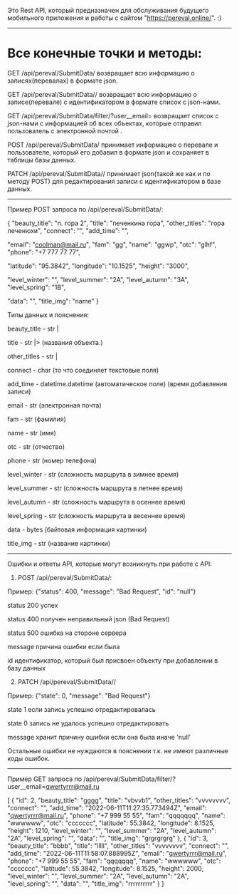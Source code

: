 
Это Rest API, который предназначен для обслуживания будущего мобильного приложения и работы с сайтом  "https://pereval.online/". :)

-----------------------------------------------------------------------------------------------------------------------------------------------------------------------

<h1>Все конечные точки и методы:</h1>

GET /api/pereval/SubmitData/ возвращает всю информацию о записях(перевалах) в формате json.

GET /api/pereval/SubmitData/<id>/ возвращает всю информацию о записе(перевале) с идентификатором <id> в формате список с json-нами.
  
GET /api/pereval/SubmitData/filter/?user__email=<email> возвращает список с json-нами с информацией об всех объектах, которые отправил пользователь с электронной почтой <email>.
  
POST /api/pereval/SubmitData/ принимает информацию о перевале и пользователе, который его добавил в формате json и сохраняет в таблицы базы данных.
  
PATCH /api/pereval/SubmitData/<id>/ принимает json(такой же как и по методу POST) для редактирования записи с идентификатором <id> в базе данных.

-----------------------------------------------------------------------------------------------------------------------------------------------------------------------

Пример POST запроса по /api/pereval/SubmitData/:

{
  "beauty_title": "п. гора 2",
  "title": "печенкина гора",
  "other_titles": "гора печенюхи",
  "connect": "",
  "add_time": "",

  "email": "coolman@mail.ru",
  "fam": "gg",
  "name": "ggwp",
  "otc": "glhf",
  "phone": "+7 777 77 77",

  "latitude": "95.3842",
  "longitude": "10.1525",
  "height": "3000",

  "level_winter": "",
  "level_summer": "2А",
  "level_autumn": "3А",
  "level_spring": "1B",

  "data": "",
  "title_img": "name"
}

Типы данных и пояснения:

beauty_title - str |
  
title - str        |> (названия объекта.)
  
other_titles - str |
  
connect - char (то что соединяет текстовые поля)
  
add_time - datetime.datetime (автоматическое поле) (время добавления записи)
  
email - str (электронная почта)
  
fam - str (фамилия)
  
name - str (имя)
  
otc - str (отчество)
  
phone - str (номер телефона)
  
level_winter - str (сложность маршрута в зимнее время)
  
level_summer - str (сложность маршрута в летнее время)
  
level_autumn - str (сложность маршрута в осеннее время)
  
level_spring - str (сложность маршрута в весеннее время)
  
data - bytes (байтовая информация картинки)
  
title_img - str (название картинки)

-----------------------------------------------------------------------------------------------------------------------------------------------------------------------

Ошибки и ответы API, которые могут возникнуть при работе с API:

1. POST /api/pereval/SubmitData/:
  
Пример: {"status": 400, "message": "Bad Request", "id": "null"}
  
status 200 успех
  
status 400 получен неправильный json (Bad Request)
  
status 500 ошибка на стороне сервера
  
message причина ошибки если была
  
id идентификатор, который был присвоен объекту при добавлении в базу данных

2. PATCH /api/pereval/SubmitData/<id>/
  
Пример: {"state": 0, "message": "Bad Request"}
  
state 1 если запись успешно отредактировалась
  
state 0 запись не удалось успешно отредактировать
  
message хранит причину ошибки если она была иначе 'null'

Остальные ошибки не нуждаются в пояснении т.к. не имеют различные коды ошибок.


-----------------------------------------------------------------------------------------------------------------------------------------------------------------------

Пример GET запроса по /api/pereval/SubmitData/filter/?user__email=<qwertyrrr@mail.ru>

[
    {
        "id": 2,
        "beauty_title": "gggg",
        "title": "vbvvb1",
        "other_titles": "vvvvvvvv",
        "connect": "",
        "add_time": "2022-06-11T11:27:35.773494Z",
        "email": "qwertyrrr@mail.ru",
        "phone": "+7 999 55 55",
        "fam": "qqqqqqq",
        "name": "wwwwww",
        "otc": "ccccccc",
        "latitude": 55.3842,
        "longitude": 8.1525,
        "height": 1210,
        "level_winter": "",
        "level_summer": "2А",
        "level_autumn": "2А",
        "level_spring": "",
        "data": "",
        "title_img": "grgrgrgrg"
    },
    {
        "id": 3,
        "beauty_title": "bbbb",
        "title": "lllll",
        "other_titles": "vvvvvvvv",
        "connect": "",
        "add_time": "2022-06-11T11:58:07.888995Z",
        "email": "qwertyrrr@mail.ru",
        "phone": "+7 999 55 55",
        "fam": "qqqqqqq",
        "name": "wwwwww",
        "otc": "ccccccc",
        "latitude": 55.3842,
        "longitude": 8.1525,
        "height": 2000,
        "level_winter": "",
        "level_summer": "2А",
        "level_autumn": "2А",
        "level_spring": "",
        "data": "",
        "title_img": "rrrrrrrrrr"
    }
]
